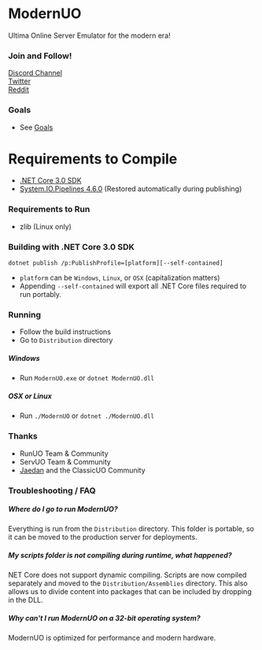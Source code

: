 ModernUO
=====

Ultima Online Server Emulator for the modern era!

### Join and Follow!
[Discord Channel](https://discord.gg/VdyCpjQ)  
[Twitter](https://www.twitter.com/modernuo)  
[Reddit](https://www.reddit.com/r/modernuo)  

### Goals
- See [Goals](./GOALS.md)

# Requirements to Compile
- [.NET Core 3.0 SDK](https://dotnet.microsoft.com/download/dotnet-core/3.0)
- [System.IO.Pipelines 4.6.0](https://www.nuget.org/packages/System.IO.Pipelines/) (Restored automatically during publishing)

### Requirements to Run
- zlib (Linux only)

### Building with .NET Core 3.0 SDK
`dotnet publish /p:PublishProfile=[platform][--self-contained]`
- `platform` can be `Windows`, `Linux`, or `OSX` (capitalization matters)
- Appending `--self-contained` will export all .NET Core files required to run portably.

### Running
- Follow the build instructions
- Go to `Distribution` directory

##### Windows
- Run `ModernUO.exe` or `dotnet ModernUO.dll`

##### OSX or Linux
- Run `./ModernUO` or `dotnet ./ModernUO.dll`

### Thanks
- RunUO Team & Community
- ServUO Team & Community
- [Jaedan](https://github.com/jaedan) and the ClassicUO Community

### Troubleshooting / FAQ

##### Where do I go to run ModernUO?
Everything is run from the `Distribution` directory.
This folder is portable, so it can be moved to the production server for deployments.

##### My scripts folder is not compiling during runtime, what happened?
NET Core does not support dynamic compiling. Scripts are now compiled separately and moved to the `Distribution/Assemblies` directory.
This also allows us to divide content into packages that can be included by dropping in the DLL.

##### Why can't I run ModernUO on a 32-bit operating system?
ModernUO is optimized for performance and modern hardware.
